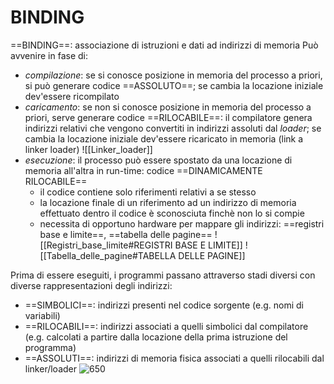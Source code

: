 #  BINDING
==BINDING==: associazione di istruzioni e dati ad indirizzi di memoria
Può avvenire in fase di:
- _compilazione_: se si conosce posizione in memoria del processo a priori, si può generare codice ==ASSOLUTO==; se cambia la locazione iniziale dev'essere ricompilato
- _caricamento_: se non si conosce posizione in memoria del processo a priori, serve generare codice ==RILOCABILE==: il compilatore genera indirizzi relativi che vengono convertiti in indirizzi assoluti dal _loader_; se cambia la locazione iniziale dev'essere ricaricato in memoria (link a linker loader)
![[Linker_loader]]
- _esecuzione_: il processo può essere spostato da una locazione di memoria all'altra in run-time: codice ==DINAMICAMENTE RILOCABILE==
	- il codice contiene solo riferimenti relativi a se stesso
	- la locazione finale di un riferimento ad un indirizzo di memoria effettuato dentro il codice è sconosciuta finchè non lo si compie
	- necessita di opportuno hardware per mappare gli indirizzi: ==registri base e limite==, ==tabella delle pagine==
![[Registri_base_limite#REGISTRI BASE E LIMITE]]
![[Tabella_delle_pagine#TABELLA DELLE PAGINE]]

Prima di essere eseguiti, i programmi passano attraverso stadi diversi con diverse rappresentazioni degli indirizzi:
- ==SIMBOLICI==: indirizzi presenti nel codice sorgente (e.g. nomi di variabili)
- ==RILOCABILI==: indirizzi associati a quelli simbolici dal compilatore (e.g. calcolati a partire dalla locazione della prima istruzione del programma)
- ==ASSOLUTI==: indirizzi di memoria fisica associati a quelli rilocabili dal linker/loader
![650](binding.png)